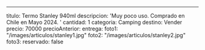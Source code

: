 ---
titulo: Termo Stanley 940ml
descripcion: 'Muy poco uso. Comprado en Chile en Mayo 2024. '
cantidad: 1
categoria: Camping
destino: Vender
precio: 70000
precioAnterior: 
entrega: 
foto1: "/images/articulos/stanley1.jpg"
foto2: "/images/articulos/stanley2.jpg"
foto3: 
reservado: false
